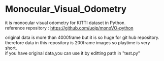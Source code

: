 # Monocular_Visual_Odometry
it is monocular visual odometry for KITTI dataset in Python.    
reference repository : <https://github.com/uoip/monoVO-python>   

original data is more than 4000frame but it is so huge for git hub repository.
therefore data in this repository is 200frame images so playtime is very short.   
if you have original data,you can use it by editting path in "test.py"   

